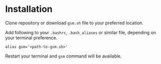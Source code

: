 # Installation
Clone repository or download `gsm.sh` file to your preferred location.

Add following to your `.bashrc`, `.bash_aliases` or similar file, depending on your terminal preference.
```# gsm
alias gsm='<path-to-gsm.sh>'
```

Restart your terminal and `gsm` command will be available.

